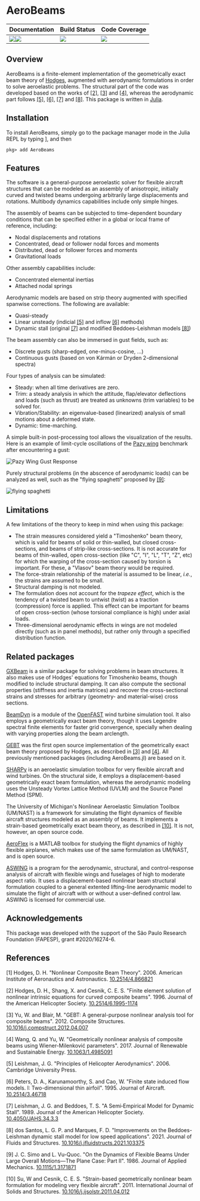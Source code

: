 # AeroBeams

| **Documentation**                                      | **Build Status**                      | **Code Coverage**     |
|:----------------------------------------------------   |:------------------------------------- |:--------------------  |
| [![][docss-img]][docss-url][![][docsd-img]][docsd-url] | [![][gh-actions-img]][gh-actions-url] | [![][cc-img]][cc-url] |


## Overview
AeroBeams is a finite-element implementation of the geometrically exact beam theory of [Hodges](#1), augmented with aerodynamic formulations in order to solve aeroelastic problems. The structural part of the code was developed based on the works of [[2]](#2), [[3]](#3) and [[4]](#4), whereas the aerodynamic part follows [[5]](#5), [[6]](#6), [[7]](#7) and [[8]](#8). This package is written in [Julia](https://julialang.org/).

## Installation

To install AeroBeams, simply go to the package manager mode in the Julia REPL by typing ], and then
```julia-repl
pkg> add AeroBeams
```

## Features
The software is a general-purpose aeroelastic solver for flexible aircraft structures that can be modeled as an assembly of anisotropic, initially curved and twisted beams undergoing arbitrarily large displacements and rotations. Multibody dynamics capabilities include only simple hinges.

The assembly of beams can be subjected to time-dependent boundary conditions that can be specified either in a global or local frame of reference, including: 
- Nodal displacements and rotations
- Concentrated, dead or follower nodal forces and moments
- Distributed, dead or follower forces and moments
- Gravitational loads

Other assembly capabilities include:
- Concentrated elemental inertias
- Attached nodal springs

Aerodynamic models are based on strip theory augmented with specified spanwise corrections. The following are available:
- Quasi-steady
- Linear unsteady (indicial [[5]](#5) and inflow [[6]](#6) methods) 
- Dynamic stall (original [[7]](#7) and modified Beddoes-Leishman models [[8]](#8)) 

The beam assembly can also be immersed in gust fields, such as:
- Discrete gusts (sharp-edged, one-minus-cosine, ...)
- Continuous gusts (based on von Kármán or Dryden 2-dimensional spectra)

Four types of analysis can be simulated:
- Steady: when all time derivatives are zero.
- Trim: a steady analysis in which the attitude, flap/elevator deflections and loads (such as thrust) are treated as unknowns (trim variables) to be solved for. 
- Vibration/Stability: an eigenvalue-based (linearized) analysis of small motions about a deformed state.
- Dynamic: time-marching.

A simple built-in post-processing tool allows the visualization of the results. Here is an example of limit-cycle oscillations of the [Pazy wing](https://nescacademy.nasa.gov/workshops/AePW3/public/wg/largedeflection) benchmark after encountering a gust:

![Pazy Wing Gust Response](test/outputs/figures/PazyWingOMCGust/PazyWingOMCGust_deformation.gif)

Purely structural problems (in the abscence of aerodynamic loads) can be analyzed as well, such as the "flying spaghetti" proposed by [[9]](#9):

![flying spaghetti](test/outputs/figures/flyingSpaghetti2D/flyingSpaghetti2D_deformation.gif)

## Limitations
A few limitations of the theory to keep in mind when using this package:

- The strain measures considered yield a "Timoshenko" beam theory, which is valid for beams of solid or thin-walled, but closed cross-sections, and beams of strip-like cross-sections. It is not accurate for beams of thin-walled, open cross-section (like "C", "I", "L", "T", "Z", etc) for which the warping of the cross-section caused by torsion is important. For these, a "Vlasov" beam theory would be required.
- The force-strain relationship of the material is assumed to be linear, *i.e.*, the strains are assumed to be small.
- Structural damping is not modeled.
- The formulation does not account for the *trapeze effect*, which is the tendency of a twisted beam to untwist (twist) as a traction (compression) force is applied. This effect can be important for beams of open cross-section (whose torsional compliance is high) under axial loads.
- Three-dimensional aerodynamic effects in wings are not modeled directly (such as in panel methods), but rather only through a specified distribution function.

## Related packages
[GXBeam](https://github.com/byuflowlab/GXBeam.jl) is a similar package for solving problems in beam structures. It also makes use of Hodges' equations for Timoshenko beams, though modified to include structural damping. It can also compute the sectional properties (stiffness and inertia matrices) and recover the cross-sectional strains and stresses for arbitrary (geometry- and material-wise) cross sections.

[BeamDyn](https://github.com/old-NWTC/BeamDyn) is a module of the [OpenFAST](https://github.com/OpenFAST/openfast) wind turbine simulation tool. It also employs a geometrically exact beam theory, though it uses Legendre spectral finite elements for faster grid convergence, specially when dealing with varying properties along the beam arclength.

[GEBT](https://cdmhub.org/resources/367) was the first open source implementation of the geometrically exact beam theory proposed by Hodges, as described in [[3]](#3) and [[4]](#4). All previously mentioned packages (including AeroBeams.jl) are based on it.

[SHARPy](https://github.com/ImperialCollegeLondon/sharpy) is an aeroelastic simulation toolbox for very flexible aircraft and wind turbines. On the structural side, it employs a displacement-based geometrically exact beam formulation, whereas the aerodynamic modeling uses the Unsteady Vortex Lattice Method (UVLM) and the Source Panel Method (SPM).

The University of Michigan's Nonlinear Aeroelastic Simulation Toolbox (UM/NAST) is a framework for simulating the flight dynamics of flexible aircraft structures modeled as an assembly of beams. It implements a strain-based geometrically exact beam theory, as described in [[10]](#10). It is not, however, an open source code.

[AeroFlex](https://github.com/flavioluiz/AeroFlex) is a MATLAB toolbox for studying the flight dynamics of highly flexible airplanes, which makes use of the same formulation as UM/NAST, and is open source.

[ASWING](https://web.mit.edu/drela/Public/web/aswing/) is a program for the aerodynamic, structural, and control-response analysis
of aircraft with flexible wings and fuselages of high to moderate aspect ratio. It uses a displacement-based nonlinear beam structural formulation coupled to a general extented lifting-line aerodynamic model to simulate the flight of aircraft with or without a user-defined control law. ASWING is licensed for commercial use.

## Acknowledgements
This package was developed with the support of the São Paulo Research Foundation (FAPESP), grant #2020/16274-6.

## References
<a id="1">[1]</a> Hodges, D. H. "Nonlinear Composite Beam Theory". 2006. American Institute of Aeronautics and Astronautics. [10.2514/4.866821](https://doi.org/10.2514/4.866821)

<a id="2">[2]</a> Hodges, D. H., Shang, X. and Cesnik, C. E. S. "Finite element solution of nonlinear intrinsic equations for curved composite beams". 1996. Journal of the American Helicopter Society. [10.2514/6.1995-1174](https://doi.org/10.2514/6.1995-1174)

<a id="3">[3]</a> Yu, W. and Blair, M. "GEBT: A general-purpose nonlinear analysis tool for composite beams". 2012. Composite Structures. [10.1016/j.compstruct.2012.04.007](https://doi.org/10.1016/j.compstruct.2012.04.007)

<a id="4">[4]</a> Wang, Q. and Yu, W. "Geometrically nonlinear analysis of composite beams using Wiener-Milenković parameters". 2017. Journal of Renewable and Sustainable Energy. [10.1063/1.4985091](https://doi.org/10.1063/1.4985091)

<a id="5">[5]</a> Leishman, J. G. "Principles of Helicopter Aerodynamics". 2006. Cambridge University Press.

<a id="6">[6]</a> Peters, D. A., Karunamoorthy, S. and Cao, W. "Finite state induced flow models. I: Two-dimensional thin airfoil". 1995. Journal of Aircraft. [10.2514/3.46718](https://doi.org/10.2514/3.46718)

<a id="7">[7]</a> Leishman, J. G. and Beddoes, T. S. "A Semi‐Empirical Model for Dynamic Stall". 1989. Journal of the American Helicopter Society. [10.4050/JAHS.34.3.3](https://doi.org/10.4050/JAHS.34.3.3)

<a id="8">[8]</a> dos Santos, L. G. P. and Marques, F. D. "Improvements on the Beddoes-Leishman dynamic stall model for low speed applications". 2021. Journal of Fluids and Structures. [10.1016/j.jfluidstructs.2021.103375](https://doi.org/10.1016/j.jfluidstructs.2021.103375)

<a id="9">[9]</a> J. C. Simo and L. Vu-Quoc. "On the Dynamics of Flexible Beams Under Large Overall Motions—The Plane Case: Part II". 1986. Journal of Applied Mechanics. [10.1115/1.3171871](https://doi.org/10.1115/1.3171871)

<a id="10">[10]</a> Su, W and Cesnik, C. E. S. "Strain-based geometrically nonlinear beam formulation for modeling very flexible aircraft". 2011. International Journal of Solids and Structures. [10.1016/j.ijsolstr.2011.04.012](https://doi.org/10.1016/j.ijsolstr.2011.04.012)


[docss-img]: https://img.shields.io/badge/docs-stable-blue.svg
[docss-url]: https://luizpancini.github.io/AeroBeams.jl/stable/
[docsd-img]: https://img.shields.io/badge/docs-dev-blue.svg
[docsd-url]: https://luizpancini.github.io/AeroBeams.jl/dev/

[gh-actions-img]: https://github.com/luizpancini/AeroBeams.jl/actions/workflows/CI.yml/badge.svg?branch=main
[gh-actions-url]: https://github.com/luizpancini/AeroBeams.jl/actions/workflows/CI.yml?query=branch%3Amain

[cc-img]: https://codecov.io/gh/luizpancini/AeroBeams.jl/graph/badge.svg?token=0URFVWVPIC
[cc-url]: https://codecov.io/gh/luizpancini/AeroBeams.jl
